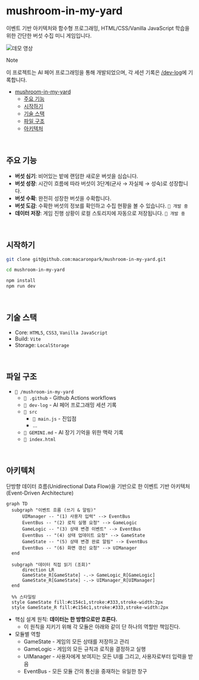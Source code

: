 # mushroom-in-my-yard

이벤트 기반 아키텍처와 함수형 프로그래밍, HTML/CSS/Vanilla JavaScript 학습을 위한 간단한 버섯 수집 미니 게임입니다.

![데모 영상](/demo.gif)

> [!NOTE]
> 이 프로젝트는 AI 페어 프로그래밍을 통해 개발되었으며, 각 세션 기록은 [/dev-log](/dev-log/README.md)에 기록합니다.

- [mushroom-in-my-yard](#mushroom-in-my-yard)
  - [주요 기능](#주요-기능)
  - [시작하기](#시작하기)
  - [기술 스택](#기술-스택)
  - [파일 구조](#파일-구조)
  - [아키텍처](#아키텍처)

<br>

## 주요 기능

- **버섯 심기**: 비어있는 밭에 랜덤한 새로운 버섯을 심습니다.
- **버섯 성장**: 시간이 흐름에 따라 버섯이 3단계(균사 → 자실체 → 성숙)로 성장합니다.
- **버섯 수확**: 완전히 성장한 버섯을 수확합니다.
- **버섯 도감**: 수확한 버섯의 정보를 확인하고 수집 현황을 볼 수 있습니다. `🚧 개발 중`
- **데이터 저장**: 게임 진행 상황이 로컬 스토리지에 자동으로 저장됩니다. `🚧 개발 중`

<br>

## 시작하기

```bash
git clone git@github.com:macaronpark/mushroom-in-my-yard.git

cd mushroom-in-my-yard

npm install
npm run dev
```

<br>

## 기술 스택

- Core: `HTML5`, `CSS3`, `Vanilla JavaScript`
- Build: `Vite`
- Storage: `LocalStorage`

<br>

## 파일 구조

- `📂 /mushroom-in-my-yard`
  - `📂 .github` - Github Actions workflows
  - `📂 dev-log` - AI 페어 프로그래밍 세션 기록
  - `📂 src`
    - `📄 main.js` - 진입점
    - ...
  - `📄 GEMINI.md` - AI 장기 기억을 위한 맥락 기록
  - `📄 index.html`

<br>

## 아키텍처

단방향 데이터 흐름(Unidirectional Data Flow)을 기반으로 한 이벤트 기반 아키텍처(Event-Driven
Architecture)

```mermaid
graph TD
  subgraph "이벤트 흐름 (쓰기 & 알림)"
      UIManager -- "(1) 사용자 입력" --> EventBus
      EventBus -- "(2) 로직 실행 요청" --> GameLogic
      GameLogic -- "(3) 상태 변경 이벤트" --> EventBus
      EventBus -- "(4) 상태 업데이트 요청" --> GameState
      GameState -- "(5) 상태 변경 완료 알림" --> EventBus
      EventBus -- "(6) 화면 갱신 요청" --> UIManager
  end

  subgraph "데이터 직접 읽기 (조회)"
      direction LR
      GameState_R[GameState] -.-> GameLogic_R[GameLogic]
      GameState_R[GameState] -.-> UIManager_R[UIManager]
  end

  %% 스타일링
  style GameState fill:#c154c1,stroke:#333,stroke-width:2px
  style GameState_R fill:#c154c1,stroke:#333,stroke-width:2px
```

- 핵심 설계 원칙: **데이터는 한 방향으로만 흐른다.**
  - 이 원칙을 지키기 위해 각 모듈은 아래와 같이 단 하나의 역할만 책임진다.
- 모듈별 역할
  - GameState - 게임의 모든 상태를 저장하고 관리
  - GameLogic - 게임의 모든 규칙과 로직을 결정하고 실행
  - UIManager - 사용자에게 보여지는 모든 UI를 그리고, 사용자로부터 입력을 받음
  - EventBus - 모든 모듈 간의 통신을 중재하는 유일한 창구
